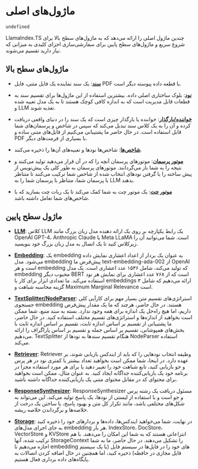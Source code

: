 # ماژول‌های اصلی

`undefined`

LlamaIndex.TS چندین ماژول اصلی را ارائه می‌دهد که به ماژول‌های سطح بالا برای شروع سریع و ماژول‌های سطح پایین برای سفارشی‌سازی اجزای کلیدی به میزانی که نیاز دارید تقسیم می‌شوند.

## ماژول‌های سطح بالا

- [**سند**](./high_level/documents_and_nodes.md): یک سند نماینده یک فایل متنی، فایل PDF یا قطعه داده پیوسته دیگر است.

- [**نود**](./high_level/documents_and_nodes.md): بلوک ساختاری اصلی داده. بیشترین استفاده از این ماژول‌ها برای تقسیم سند به قطعات قابل مدیریت است که به اندازه کافی کوچک هستند تا به یک مدل تعبیه شده و LLM تغذیه شوند.

- [**خواننده/بارگذار**](./high_level/data_loader.md): خواننده یا بارگذار چیزی است که یک سند را در دنیای واقعی دریافت کرده و آن را به یک کلاس سند تبدیل می‌کند که سپس در شاخص و پرسمان‌های شما قابل استفاده است. در حال حاضر ما پشتیبانی می‌کنیم از فایل‌های متنی ساده و PDF با بسیاری از فرمت‌های دیگر.

- [**شاخص‌ها**](./high_level/data_index.md): شاخص‌ها نودها و تعبیه‌های آن‌ها را ذخیره می‌کنند.

- [**موتور پرسمان**](./high_level/query_engine.md): موتورهای پرسمان آنچه را که در آن قرار می‌دهید تولید می‌کنند و نتیجه را به شما باز می‌گردانند. موتورهای پرسمان به طور کلی یک پیش‌نویس از پیش ساخته را با گرفتن نودهای انتخاب شده از شاخص شما ترکیب می‌کنند تا متناظر با پرسمان شما، متناظر با پرسمان شما را به LLM بدهند.

- [**موتور چت**](./high_level/chat_engine.md): یک موتور چت به شما کمک می‌کند تا یک ربات چت بسازید که با شاخص‌های شما تعامل داشته باشد.

## ماژول سطح پایین

- [**LLM**](./low_level/llm.md): کلاس LLM یک رابط یکپارچه بر روی یک ارائه دهنده مدل زبان بزرگ مانند OpenAI GPT-4، Anthropic Claude یا Meta LLaMA است. شما می‌توانید آن را زیرکلاس کنید تا یک اتصال به مدل زبان بزرگ خود بنویسید.

- [**Embedding**](./low_level/embedding.md): یک embedding به عنوان یک بردار از اعداد اعشاری نمایش داده می‌شود. مدل embedding پیش‌فرض ما text-embedding-ada-002 از OpenAI است و هر embedding که تولید می‌کند، شامل ۱۵۳۶ عدد اعشاری است. یک مدل embedding محبوب دیگر BERT است که از ۷۶۸ عدد اعشاری برای نمایش هر نود استفاده می‌کند. ما تعدادی ابزار برای کار با embeddings ارائه می‌دهیم که شامل ۳ گزینه محاسبه شباهت و Maximum Marginal Relevance است.

- [**TextSplitter/NodeParser**](./low_level/node_parser.md): استراتژی‌های تقسیم متن بسیار مهم برای کارآیی کلی جستجوی embedding هستند. در حال حاضر، هرچند که ما یک مقدار پیش‌فرض داریم، اما هیچ راه‌حل یک اندازه برای همه وجود ندارد. بسته به سند منبع، شما ممکن است بخواهید از اندازه‌ها و استراتژی‌های تقسیم مختلف استفاده کنید. در حال حاضر، ما پشتیبانی از تقسیم بر اساس اندازه ثابت، تقسیم بر اساس اندازه ثابت با بخش‌های همپوشانی، تقسیم بر اساس جمله و تقسیم بر اساس پاراگراف را ارائه می‌دهیم. TextSplitter هنگام تقسیم سند‌ها به نودها از NodeParser استفاده می‌کند.

- [**Retriever**](./low_level/retriever.md): Retriever وظیفه انتخاب نودهایی را که باید از ایندکس بازیابی شوند، بر عهده دارد. در اینجا، شما ممکن است بخواهید تعداد بیشتر یا کمتری نود در هر پرس و جو بازیابی کنید، تابع شباهت خود را تغییر دهید یا برای هر مورد استفاده مجزا در برنامه خود یک بازیابی‌کننده جداگانه ایجاد کنید. به عنوان مثال، ممکن است بخواهید برای محتوای کد در مقابل محتوای متنی یک بازیابی‌کننده جداگانه داشته باشید.

- [**ResponseSynthesizer**](./low_level/response_synthesizer.md): ResponseSynthesizer مسئول دریافت یک رشته پرس و جو است و با استفاده از لیستی از نودها، یک پاسخ تولید می‌کند. این می‌تواند به شکل‌های مختلفی باشد، مانند تکرار کل متن و بهبود پاسخ، یا ساختن یک درخت از خلاصه‌ها و برگرداندن خلاصه ریشه.

- [**Storage**](./low_level/storage.md): در نهایت، شما می‌خواهید ایندکس‌ها، داده‌ها و بردارهای خود را ذخیره کنید به جای اجرای مدل‌های embedding هر بار. IndexStore، DocStore، VectorStore و KVStore انتزاعاتی هستند که به شما این امکان را می‌دهند. با هم ترکیب شده، آنها StorageContext را تشکیل می‌دهند. در حال حاضر، ما به شما اجازه می‌دهیم تا embedding های خود را در فایل‌ها در سیستم فایل (یا یک سیستم فایل مجازی در حافظه) ذخیره کنید، اما همچنین در حال اضافه کردن اتصالات به پایگاه‌های داده برداری فعال هستیم.
